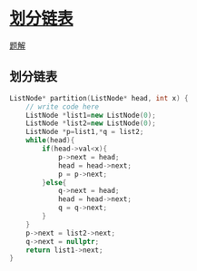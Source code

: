 # [划分链表](https://www.nowcoder.com/practice/1dc1036be38f45f19000e48abe00b12f)
[题解](./main_1.cpp)

## 划分链表
```cpp
ListNode* partition(ListNode* head, int x) {
	// write code here
	ListNode *list1=new ListNode(0);
	ListNode *list2=new ListNode(0);
	ListNode *p=list1,*q = list2;
	while(head){
		if(head->val<x){
			p->next = head;
			head = head->next;
			p = p->next;
		}else{
			q->next = head;
			head = head->next;
			q = q->next;
		}
	}
	p->next = list2->next;
	q->next = nullptr;
	return list1->next;
}
```